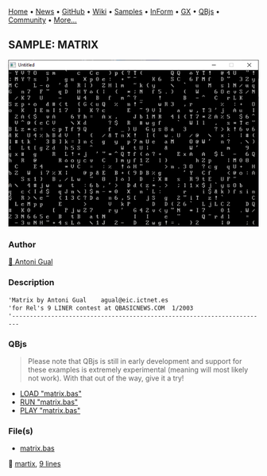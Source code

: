 [Home](https://qb64.com) • [News](../../news.md) • [GitHub](https://github.com/QB64Official/qb64) • [Wiki](wiki.md) • [Samples](../../samples.md) • [InForm](../../inform.md) • [GX](../../gx.md) • [QBjs](../../qbjs.md) • [Community](../../community.md) • [More...](../../more.md)

## SAMPLE: MATRIX

![screenshot.png](img/screenshot.png)

### Author

[🐝 Antoni Gual](../antoni-gual.md) 

### Description

```text
'Matrix by Antoni Gual    agual@eic.ictnet.es
'for Rel's 9 LINER contest at QBASICNEWS.COM  1/2003
'------------------------------------------------------------------------
```

### QBjs

> Please note that QBjs is still in early development and support for these examples is extremely experimental (meaning will most likely not work). With that out of the way, give it a try!

* [LOAD "matrix.bas"](https://qbjs.org/index.html?src=https://qb64.com/samples/matrix/src/matrix.bas)
* [RUN "matrix.bas"](https://qbjs.org/index.html?mode=auto&src=https://qb64.com/samples/matrix/src/matrix.bas)
* [PLAY "matrix.bas"](https://qbjs.org/index.html?mode=play&src=https://qb64.com/samples/matrix/src/matrix.bas)

### File(s)

* [matrix.bas](src/matrix.bas)

🔗 [martix](../martix.md), [9 lines](../9-lines.md)
